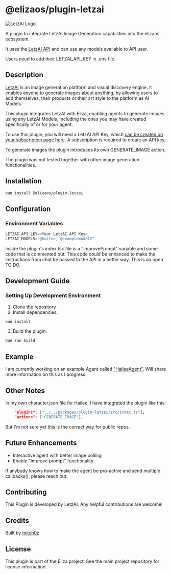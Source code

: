 # @elizaos/plugin-letzai

![LetzAI Logo](https://letz.ai/_next/image?url=%2FL.png&w=64&q=100)

A plugin to integrate LetzAI Image Generation capabilities into the elizaos ecosystem.

It uses the [LetzAI API](https://www.letz.ai/docs/api) and can use any models available to API user.

Users need to add their LETZAI_API_KEY in .env file.

## Description

[LetzAI](https://www.letz.ai) is an image generation platform and visual discovery engine. It enables anyone to generate images about anything, by allowing users to add themselves, their products or their art style to the platform as AI Models.

This plugin integrates LetzAI with Eliza, enabling agents to generate images using any LetzAI Models, including the ones you may have created specifically of or for your agent.

To use this plugin, you will need a LetzAI API Key, which [can be created on your subscription page here](https://www.letz.ai/subscription). A subscription is required to create an API key.

To generate images the plugin introduces its own GENERATE_IMAGE action.

The plugin was not tested together with other image generation functionalities.

## Installation

```bash
bun install @elizaos/plugin-letzai
```

## Configuration

### Environment Variables

```typescript
LETZAI_API_LEY=<Your LetzAI API Key>
LETZAI_MODELS="@hailee, @examplemodel2"
```

Inside the plugin's index.tsx file is a "improvePrompt" variable and some code that is commented out. This code could be enhanced to make the instructions from chat be passed to the API in a better way. This is an open TO DO.

## Development Guide

### Setting Up Development Environment

1. Clone the repository
2. Install dependencies:

```bash
bun install
```

3. Build the plugin:

```bash
bun run build
```

## Example

I am currently working on an example Agent called ["HaileeAgent"](https://x.com/AgentHailee).
Will share more information on this as I progress.

## Other Notes

In my own character.json file for Hailee, I have integrated the plugin like this:

```json
    "plugins": ["../../packages/plugin-letzai/src/index.ts"],
    "actions": ["GENERATE_IMAGE"],
```

But I'm not sure yet this is the correct way for public repos.

## Future Enhancements

- Interactive agent with better image polling
- Enable "Improve prompt" functionality

If anybody knows how to make the agent be pro-active and send multiple callbacks(), please reach out.

## Contributing

This Plugin is developed by LetzAI. Any helpful contributions are welcome!

## Credits

Built by [mitch0z](https://www.mitchoz.com)

## License

This plugin is part of the Eliza project. See the main project repository for license information.
